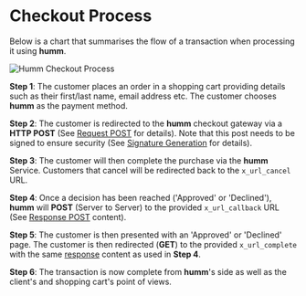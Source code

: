 # Checkout Process

Below is a chart that summarises the flow of a transaction when processing it using **humm**.

<img src="/img/api/1.png" alt="Humm Checkout Process">

<!-- **NOTE:** We have included a sample cURL script that you can use to test the **humm** sandbox gateway. You can find the script under [Sample cURL Script](../developer_resources/sample_curl.md) -->

 **Step 1**: The customer places an order in a shopping cart providing details such as their first/last name, email address etc. The customer chooses **humm** as the payment method.

 **Step 2**: The customer is redirected to the **humm** checkout gateway via a **HTTP POST** (See <a href="/developer_resources/checkout_api/#request-post">Request POST</a> for details). Note that this post needs to be signed to ensure security (See <a href="/developer_resources/signature_generation/">Signature Generation</a> for details).

 **Step 3**: The customer will then complete the purchase via the **humm** Service. Customers that cancel will be redirected back to the <code>x_url_cancel</code> URL.

**Step 4**: Once a decision has been reached ('Approved' or 'Declined'), **humm** will **POST** (Server to Server) to the provided <code>x_url_callback</code> URL  (See <a href="/developer_resources/checkout_api/#post-and-get-responses">Response POST</a> content).  

**Step 5**: The customer is then presented with an 'Approved' or 'Declined' page.  The customer is then redirected (**GET**) to the provided <code>x_url_complete</code> with the same <a href="/developer_resources/checkout_api/#post-and-get-responses">response</a> content as used in **Step 4**.  

 **Step 6**: The transaction is now complete from **humm**'s side as well as the client's and shopping cart's point of views.
